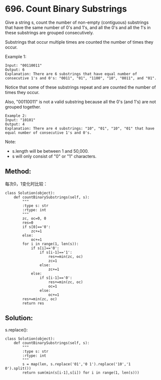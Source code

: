 # 696. Count Binary Substrings

Give a string s, count the number of non-empty (contiguous) substrings that have the same number of 0's and 1's, and all the 0's and all the 1's in these substrings are grouped consecutively.

Substrings that occur multiple times are counted the number of times they occur.

Example 1:

    Input: "00110011"
    Output: 6
    Explanation: There are 6 substrings that have equal number of consecutive 1's and 0's: "0011", "01", "1100", "10", "0011", and "01".

Notice that some of these substrings repeat and are counted the number of times they occur.

Also, "00110011" is not a valid substring because all the 0's (and 1's) are not grouped together.

    Example 2:
    Input: "10101"
    Output: 4
    Explanation: There are 4 substrings: "10", "01", "10", "01" that have equal number of consecutive 1's and 0's.

Note:

- s.length will be between 1 and 50,000.
- s will only consist of "0" or "1" characters.

## Method:

每次0，1变化时比较：

    class Solution(object):
        def countBinarySubstrings(self, s):
            """
            :type s: str
            :rtype: int
            """
            zc, oc=0, 0
            res=0
            if s[0]=='0':
                zc+=1
            else:
                oc+=1
            for i in range(1, len(s)):
                if s[i]=='0':
                    if s[i-1]=='1':
                        res+=min(zc, oc)
                        zc=1
                    else:
                        zc+=1
                else:
                    if s[i-1]=='0':
                        res+=min(zc, oc)
                        oc=1
                    else:
                        oc+=1
            res+=min(zc, oc)
            return res
            
## Solution:

s.replace():

    class Solution(object):
        def countBinarySubstrings(self, s):
            """
            :type s: str
            :rtype: int
            """
            s = map(len, s.replace('01','0 1').replace('10','1 0').split())
            return sum(min(s[i-1],s[i]) for i in range(1, len(s)))